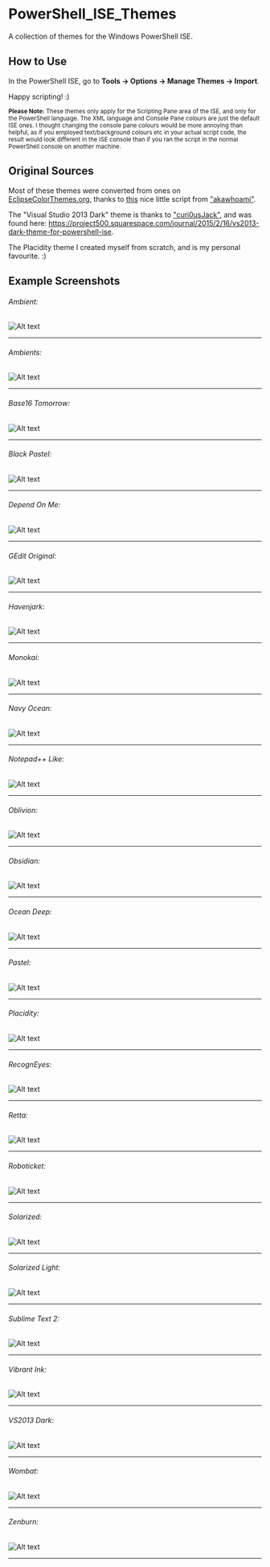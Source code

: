 # PowerShell_ISE_Themes
A collection of themes for the Windows PowerShell ISE.


## How to Use
In the PowerShell ISE, go to **Tools -> Options -> Manage Themes -> Import**.

Happy scripting! :)

<sub> **Please Note:** These themes only apply for the Scripting Pane area of the ISE, and only for the PowerShell language. The XML language and Console Pane colours are just the default ISE ones. I thought changing the console pane colours would be more annoying than helpful, as if you employed text/background colours etc in your actual script code, the result would look different in the ISE console than if you ran the script in the normal PowerShell console on another machine. </sub>




## Original Sources

Most of these themes were converted from ones on [EclipseColorThemes.org](http://eclipsecolorthemes.org), thanks to [this](https://github.com/akawhoami/psisetheme) nice little script from ["akawhoami"](https://github.com/akawhoami).

The "Visual Studio 2013 Dark" theme is thanks to ["curi0usJack"](https://github.com/curi0usJack), and was found here:  https://project500.squarespace.com/journal/2015/2/16/vs2013-dark-theme-for-powershell-ise. 

The Placidity theme I created myself from scratch, and is my personal favourite. :)


## Example Screenshots

###### Ambient:
![Alt text](Ambient/Ambient_Example.PNG?raw=true)
<hr>

###### Ambients:
![Alt text](Ambients/Ambients_Example.PNG?raw=true)
<hr>

###### Base16 Tomorrow:
![Alt text](Base16_Tomorrow/Base16_Tomorrow_Example.PNG?raw=true)
<hr>

###### Black Pastel:
![Alt text](Black_Pastel/Black_Pastel_Example.PNG?raw=true)
<hr>

###### Depend On Me:
![Alt text](DependOnMe/DependOnMe_Example.PNG?raw=true)
<hr>

###### GEdit Original:
![Alt text](GEdit_Original/GEdit_Original_Example.PNG?raw=true)
<hr>

###### Havenjark:
![Alt text](Havenjark/Havenjark_Example.PNG?raw=true)
<hr>

###### Monokai:
![Alt text](Monokai/Monokai_Example.PNG?raw=true)
<hr>

###### Navy Ocean:
![Alt text](Navy_Ocean/Navy_Ocean_Example.PNG?raw=true)
<hr>

###### Notepad++ Like:
![Alt text](Notepad++_Like/Notepad++_Like_Example.PNG?raw=true)
<hr>

###### Oblivion:
![Alt text](Oblivion/Oblivion_Example.PNG?raw=true)
<hr>

###### Obsidian:
![Alt text](Obsidian/Obsidian_Example.PNG?raw=true)
<hr>

###### Ocean Deep:
![Alt text](Ocean_Deep/Ocean_Deep_Example.PNG?raw=true)
<hr>

###### Pastel:
![Alt text](Pastel/Pastel_Example.PNG?raw=true)
<hr>

###### Placidity:
![Alt text](Placidity/Placidity_Example.PNG?raw=true)
<hr>

###### RecognEyes:
![Alt text](RecognEyes/RecognEyes_Example.PNG?raw=true)
<hr>

###### Retta:
![Alt text](Retta/Retta_Example.PNG?raw=true)
<hr>

###### Roboticket:
![Alt text](Roboticket/Roboticket_Example.PNG?raw=true)
<hr>

###### Solarized:
![Alt text](Solarized/Solarized_Example.PNG?raw=true)
<hr>

###### Solarized Light:
![Alt text](Solarized_Light/Solarized_Light_Example.PNG?raw=true)
<hr>

###### Sublime Text 2:
![Alt text](Sublime_Text_2/Sublime_Text_2_Example.PNG?raw=true)
<hr>

###### Vibrant Ink:
![Alt text](Vibrant_Ink/Vibrant_Ink_Example.PNG?raw=true)
<hr>

###### VS2013 Dark:
![Alt text](VS2013_Dark/VS2013_Dark_Example.PNG?raw=true)
<hr>

###### Wombat:
![Alt text](Wombat/Wombat_Example.PNG?raw=true)
<hr>

###### Zenburn:
![Alt text](Zenburn/Zenburn_Example.PNG?raw=true)
<hr>

